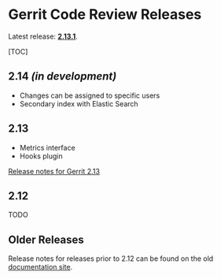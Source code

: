 # Gerrit Code Review Releases

Latest release: **[2.13.1](/releases/2.13.md)**.

[TOC]

## 2.14 *(in development)*

* Changes can be assigned to specific users
* Secondary index with Elastic Search

## 2.13

* Metrics interface
* Hooks plugin

[Release notes for Gerrit 2.13](/releases/2.13.md)

## 2.12

TODO

## Older Releases

Release notes for releases prior to 2.12 can be found on the old
[documentation site](http://gerrit-documentation.storage.googleapis.com/ReleaseNotes/index.html).
